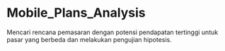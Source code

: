 # Mobile_Plans_Analysis
Mencari rencana pemasaran dengan potensi pendapatan tertinggi untuk pasar yang berbeda dan melakukan pengujian hipotesis.
